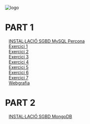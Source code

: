 ![logo](https://www.percona.com/sites/default/files/ps-logo.png)  

# PART 1
&nbsp;&nbsp;&nbsp;[INSTAL·LACIÓ SGBD MySQL Percona](https://github.com/Josep88/MP10UF2-A1/blob/master/InstalacioPERCONA.md)  
&nbsp;&nbsp;&nbsp;[Exercici 1](https://github.com/Josep88/MP10UF2-A1/blob/master/Exercici1.md)  
&nbsp;&nbsp;&nbsp;[Exercici 2](https://github.com/Josep88/MP10UF2-A1/blob/master/Exercici2.md)  
&nbsp;&nbsp;&nbsp;[Exercici 3](https://github.com/Josep88/MP10UF2-A1/blob/master/Exercici3.md)  
&nbsp;&nbsp;&nbsp;[Exercici 4](https://github.com/Josep88/MP10UF2-A1/blob/master/Exercici4.md)  
&nbsp;&nbsp;&nbsp;[Exercici 5](https://github.com/Josep88/MP10UF2-A1/blob/master/Exercici5.md)  
&nbsp;&nbsp;&nbsp;[Exercici 6](https://github.com/Josep88/MP10UF2-A1/blob/master/Exercici6.md)  
&nbsp;&nbsp;&nbsp;[Exercici 7](https://github.com/Josep88/MP10UF2-A1/blob/master/Exercici7.md)  
&nbsp;&nbsp;&nbsp;[Webgrafia](https://github.com/Josep88/MP10UF2-A1/blob/master/Webgrafia1.md)  
  
  
# PART 2
&nbsp;&nbsp;&nbsp;[INSTAL·LACIÓ SGBD MongoDB](https://github.com/Josep88/MP10UF2-A1/blob/master/InstalacioMONGODB.md)  
&nbsp;&nbsp;&nbsp;
&nbsp;&nbsp;&nbsp;
&nbsp;&nbsp;&nbsp;
&nbsp;&nbsp;&nbsp;
&nbsp;&nbsp;&nbsp;
&nbsp;&nbsp;&nbsp;
&nbsp;&nbsp;&nbsp;
&nbsp;&nbsp;&nbsp;
&nbsp;&nbsp;&nbsp;
&nbsp;&nbsp;&nbsp;
